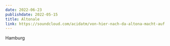 ```yaml
---
date: 2022-06-23
publishdate: 2022-05-15
title: Altonale
link: https://soundcloud.com/acidatm/von-hier-nach-da-altona-macht-auf
---
```

Hamburg
